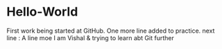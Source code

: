 # Hello-World
First work being started at GitHub.
One more line added to practice.
next line : A line moe
I am Vishal & trying to learn abt Git further
